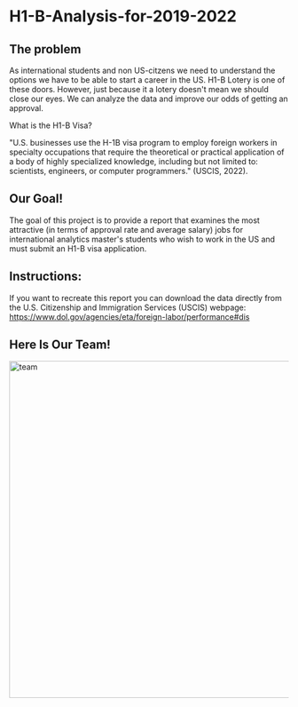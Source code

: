 # H1-B-Analysis-for-2019-2022


<h2 align="left"> The problem </h2>
As international students and non US-citzens we need to understand the options we have to be able to start a career in the US. H1-B Lotery is one of these doors. However, just because it a lotery doesn't mean we should close our eyes. We can analyze the data and improve our odds of getting an approval.

What is the H1-B Visa?

"U.S. businesses use the H-1B visa program to employ foreign workers in specialty occupations that require the theoretical or practical application of a body of highly specialized knowledge, including but not limited to: scientists, engineers, or computer programmers." (USCIS, 2022). 

<h2 align="left"> Our Goal! </h2>
The goal of this project is to provide a report that examines the most attractive (in terms of approval rate and average salary) jobs for international analytics master's students who wish to work in the US and must submit an H1-B visa application.


<h2 align="left"> Instructions: </h2>

If you want to recreate this report you can download the data directly from the U.S. Citizenship and Immigration Services (USCIS) webpage:
https://www.dol.gov/agencies/eta/foreign-labor/performance#dis

<h2 align="left"> Here Is Our Team! </h2>

<img width="607" alt="team" src="https://user-images.githubusercontent.com/96396888/202572360-afd750c8-2aa3-405b-b635-3e50cb043964.png">
